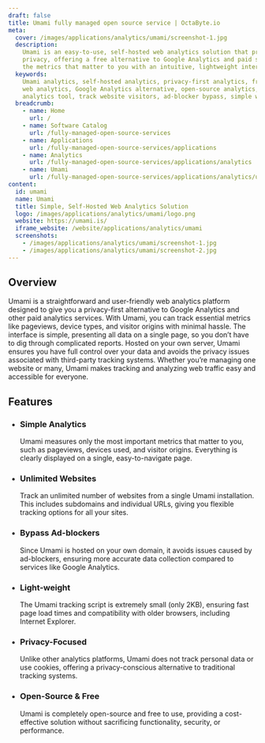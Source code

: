 ```yaml
---
draft: false
title: Umami fully managed open source service | OctaByte.io
meta:
  cover: /images/applications/analytics/umami/screenshot-1.jpg
  description:
    Umami is an easy-to-use, self-hosted web analytics solution that prioritizes
    privacy, offering a free alternative to Google Analytics and paid services. Track
    the metrics that matter to you with an intuitive, lightweight interface.
  keywords:
    Umami analytics, self-hosted analytics, privacy-first analytics, free
    web analytics, Google Analytics alternative, open-source analytics, lightweight
    analytics tool, track website visitors, ad-blocker bypass, simple website analytics
  breadcrumb:
    - name: Home
      url: /
    - name: Software Catalog
      url: /fully-managed-open-source-services
    - name: Applications
      url: /fully-managed-open-source-services/applications
    - name: Analytics
      url: /fully-managed-open-source-services/applications/analytics
    - name: Umami
      url: /fully-managed-open-source-services/applications/analytics/umami
content:
  id: umami
  name: Umami
  title: Simple, Self-Hosted Web Analytics Solution
  logo: /images/applications/analytics/umami/logo.png
  website: https://umami.is/
  iframe_website: /website/applications/analytics/umami
  screenshots:
    - /images/applications/analytics/umami/screenshot-1.jpg
    - /images/applications/analytics/umami/screenshot-2.jpg
---
```


## Overview

Umami is a straightforward and user-friendly web analytics platform designed to give you a privacy-first alternative to Google Analytics and other paid analytics services. With Umami, you can track essential metrics like pageviews, device types, and visitor origins with minimal hassle. The interface is simple, presenting all data on a single page, so you don’t have to dig through complicated reports. Hosted on your own server, Umami ensures you have full control over your data and avoids the privacy issues associated with third-party tracking systems. Whether you’re managing one website or many, Umami makes tracking and analyzing web traffic easy and accessible for everyone.

## Features

- ### Simple Analytics

  Umami measures only the most important metrics that matter to you, such as pageviews, devices used, and visitor origins. Everything is clearly displayed on a single, easy-to-navigate page.

- ### Unlimited Websites

  Track an unlimited number of websites from a single Umami installation. This includes subdomains and individual URLs, giving you flexible tracking options for all your sites.

- ### Bypass Ad-blockers

  Since Umami is hosted on your own domain, it avoids issues caused by ad-blockers, ensuring more accurate data collection compared to services like Google Analytics.

- ### Light-weight

  The Umami tracking script is extremely small (only 2KB), ensuring fast page load times and compatibility with older browsers, including Internet Explorer.

- ### Privacy-Focused

  Unlike other analytics platforms, Umami does not track personal data or use cookies, offering a privacy-conscious alternative to traditional tracking systems.

- ### Open-Source & Free

  Umami is completely open-source and free to use, providing a cost-effective solution without sacrificing functionality, security, or performance.
